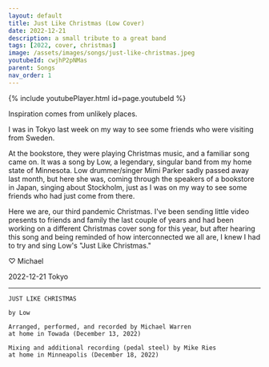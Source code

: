 ```yaml
---
layout: default
title: Just Like Christmas (Low Cover)
date: 2022-12-21
description: a small tribute to a great band
tags: [2022, cover, christmas]
image: /assets/images/songs/just-like-christmas.jpeg
youtubeId: cwjhP2pNMas
parent: Songs
nav_order: 1
---
```


{% include youtubePlayer.html id=page.youtubeId %}

Inspiration comes from unlikely places.

I was in Tokyo last week on my way to see some friends who were visiting from Sweden.

At the bookstore, they were playing Christmas music, and a familiar song came on. It was a song by Low, a legendary, singular band from my home state of Minnesota. Low drummer/singer Mimi Parker sadly passed away last month, but here she was, coming through the speakers of a bookstore in Japan, singing about Stockholm, just as I was on my way to see some friends who had just come from there.

Here we are, our third pandemic Christmas. I've been sending little video presents to friends and family the last couple of years and had been working on a different Christmas cover song for this year, but after hearing this song and being reminded of how interconnected we all are, I knew I had to try and sing Low's "Just Like Christmas."

♡ Michael

2022-12-21 Tokyo

- - - - - - - - - - - - - - - 

```
JUST LIKE CHRISTMAS

by Low

Arranged, performed, and recorded by Michael Warren
at home in Towada (December 13, 2022)

Mixing and additional recording (pedal steel) by Mike Ries 
at home in Minneapolis (December 18, 2022)
```